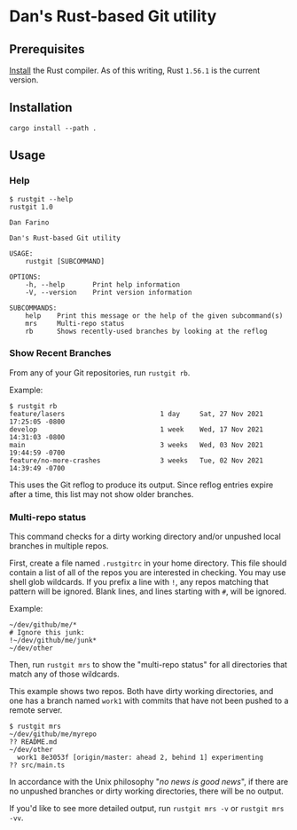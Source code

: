 # Dan's Rust-based Git utility

## Prerequisites

[Install](https://www.rust-lang.org/learn/get-started) the Rust compiler. As of this writing, Rust `1.56.1` is the current version.

## Installation

`cargo install --path .`

## Usage

### Help

```
$ rustgit --help
rustgit 1.0

Dan Farino

Dan's Rust-based Git utility

USAGE:
    rustgit [SUBCOMMAND]

OPTIONS:
    -h, --help       Print help information
    -V, --version    Print version information

SUBCOMMANDS:
    help    Print this message or the help of the given subcommand(s)
    mrs     Multi-repo status
    rb      Shows recently-used branches by looking at the reflog
```

### Show Recent Branches

From any of your Git repositories, run `rustgit rb`.

Example:

```
$ rustgit rb
feature/lasers                        1 day     Sat, 27 Nov 2021 17:25:05 -0800
develop                               1 week    Wed, 17 Nov 2021 14:31:03 -0800
main                                  3 weeks   Wed, 03 Nov 2021 19:44:59 -0700
feature/no-more-crashes               3 weeks   Tue, 02 Nov 2021 14:39:49 -0700
```

This uses the Git reflog to produce its output. Since reflog entries expire after a time, this list may not show older branches.

### Multi-repo status

This command checks for a dirty working directory and/or unpushed local branches in multiple repos.

First, create a file named `.rustgitrc` in your home directory. This file should contain a list of all of the repos you are interested in checking. You may use shell glob wildcards. If you prefix a line with `!`, any repos matching that pattern will be ignored. Blank lines, and lines starting with `#`, will be ignored.

Example:
```
~/dev/github/me/*
# Ignore this junk:
!~/dev/github/me/junk*
~/dev/other
```

Then, run `rustgit mrs` to show the "multi-repo status" for all directories that match any of those wildcards.

This example shows two repos. Both have dirty working directories, and one has a branch named `work1` with commits that have not been pushed to a remote server.
```
$ rustgit mrs
~/dev/github/me/myrepo
?? README.md
~/dev/other
  work1 8e3053f [origin/master: ahead 2, behind 1] experimenting
?? src/main.ts
```

In accordance with the Unix philosophy "*no news is good news*", if there are no unpushed branches or dirty working directories, there will be no output.

If you'd like to see more detailed output, run `rustgit mrs -v` or `rustgit mrs -vv`. 